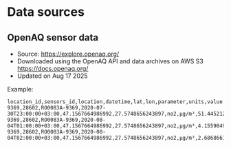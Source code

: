 # Data sources

## OpenAQ sensor data

- Source: https://explore.openaq.org/
- Downloaded using the OpenAQ API and data archives on AWS S3  https://docs.openaq.org/
- Updated on Aug 17 2025

Example:
```
location_id,sensors_id,location,datetime,lat,lon,parameter,units,value
9369,28602,RO0083A-9369,2020-07-30T23:00:00+03:00,47.1567664986992,27.5748656243897,no2,µg/m³,51.44521273
9369,28602,RO0083A-9369,2020-08-04T01:00:00+03:00,47.1567664986992,27.5748656243897,no2,µg/m³,4.15590495
9369,28602,RO0083A-9369,2020-08-04T02:00:00+03:00,47.1567664986992,27.5748656243897,no2,µg/m³,2.6868661
```
